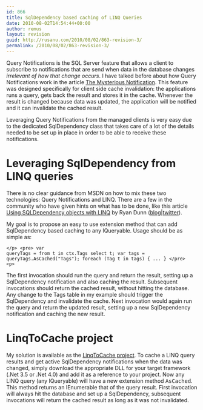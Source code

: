 ```yaml
---
id: 866
title: SqlDependency based caching of LINQ Queries
date: 2010-08-02T14:54:44+00:00
author: remus
layout: revision
guid: http://rusanu.com/2010/08/02/863-revision-3/
permalink: /2010/08/02/863-revision-3/
---
```

Query Notifications is the SQL Server feature that allows a client to subscribe to notifications that are send when data in the database changes _irrelevant of how that change occurs_. I have talked before about how Query Notifications work in the article [The Mysterious Notification](http://rusanu.com/2006/06/17/the-mysterious-notification/). This feature was designed specifically for client side cache invalidation: the applications runs a query, gets back the result and stores it in the cache. Whenever the result is changed because data was updated, the application will be notified and it can invalidate the cached result.

Leveraging Query Notifications from the managed clients is very easy due to the dedicated SqlDependency class that takes care of a lot of the details needed to be set up in place in order to be able to receive these notifications.

# Leveraging SqlDependency from LINQ queries

There is no clear guidance from MSDN on how to mix these two technologies: Query Notifications and LINQ. There are a few in the community who have given hints on what has to be done, like this article [Using SQLDependency objects with LINQ](http://dunnry.com/blog/UsingSQLDependencyObjectsWithLINQ.aspx) by Ryan Dunn ([blog](http://dunnry.com/blog/)|[twitter](http://twitter.com/dunnry)).

My goal is to propose an easy to use extension method that can add SqlDependency based caching to any IQueryable<T>. Usage should be as simple as:

<code class="prettyprint lang-sql">&lt;/p>
&lt;pre>
var queryTags = from t in ctx.Tags select t;
var tags = queryTags.AsCached("Tags");
foreach (Tag t in tags)
{
  ...
}
&lt;/pre>
&lt;p></code>

The first invocation should run the query and return the result, setting up a SqlDependency notification and also caching the result. Subsequent invocations should return the cached result, without hitting the database. Any change to the Tags table in my example should trigger the SqlDependency and invalidate the cache. Next invocation would again run the query and return the updated result, setting up a new SqlDependency notification and caching the new result.

# LinqToCache project

My solution is available as the [LinqToCache project](http://code.google.com/p/linqtocache/). To cache a LINQ query results and get active SqlDependency notifications when the data was changed, simply download the appropriate DLL for your target framework (.Net 3.5 or .Net 4.0) and add it as a reference to your project. Now any LINQ query (any IQueryable) will have a new extension method <tt>AsCached</tt>. This method returns an IEnumerable that of the query result. First invocation will always hit the database and set up a SqlDependency, subsequent invocations will return the cached result as long as it was not invalidated.